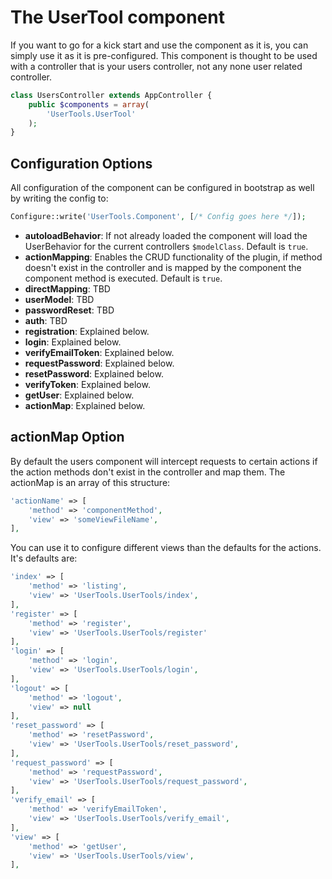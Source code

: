 The UserTool component
======================

If you want to go for a kick start and use the component as it is, you can simply use it as it is pre-configured. This component is thought to be used with a controller that is your users controller, not any none user related controller.

```php
class UsersController extends AppController {
	public $components = array(
		'UserTools.UserTool'
	);
}
```

Configuration Options
---------------------

All configuration of the component can be configured in bootstrap as well by writing the config to:

```php
Configure::write('UserTools.Component', [/* Config goes here */]);
```

* **autoloadBehavior**: If not already loaded the component will load the UserBehavior for the current controllers `$modelClass`. Default is `true`.
* **actionMapping**: Enables the CRUD functionality of the plugin, if method doesn't exist in the controller and is mapped by the component the component method is executed. Default is `true`.
* **directMapping**: TBD
* **userModel**: TBD
* **passwordReset**: TBD
* **auth**: TBD
* **registration**: Explained below.
* **login**: Explained below.
* **verifyEmailToken**: Explained below.
* **requestPassword**: Explained below.
* **resetPassword**: Explained below.
* **verifyToken**: Explained below.
* **getUser**: Explained below.
* **actionMap**: Explained below.

actionMap Option
----------------

By default the users component will intercept requests to certain actions if the action methods don't exist in the controller and map them. The actionMap is an array of this structure:

```php
'actionName' => [
	'method' => 'componentMethod',
	'view' => 'someViewFileName',
],
```

You can use it to configure different views than the defaults for the actions. It's defaults are:

```php
'index' => [
	'method' => 'listing',
	'view' => 'UserTools.UserTools/index',
],
'register' => [
	'method' => 'register',
	'view' => 'UserTools.UserTools/register'
],
'login' => [
	'method' => 'login',
	'view' => 'UserTools.UserTools/login',
],
'logout' => [
	'method' => 'logout',
	'view' => null
],
'reset_password' => [
	'method' => 'resetPassword',
	'view' => 'UserTools.UserTools/reset_password',
],
'request_password' => [
	'method' => 'requestPassword',
	'view' => 'UserTools.UserTools/request_password',
],
'verify_email' => [
	'method' => 'verifyEmailToken',
	'view' => 'UserTools.UserTools/verify_email',
],
'view' => [
	'method' => 'getUser',
	'view' => 'UserTools.UserTools/view',
],
```
